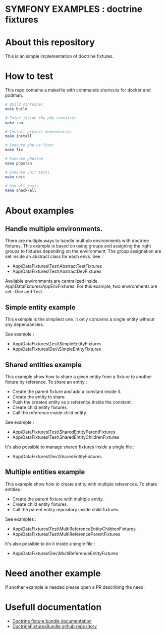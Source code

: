 SYMFONY EXAMPLES : doctrine fixtures
====================================

# About this repository

This is an simple implementation of doctrine fixtures.

# How to test

This repo contains a makefile with commands shortcuts for docker and podman.

```sh
# Build container
make build

# Enter inside the php container
make run

# Install project dependancies
make install

# Execute php-cs-fixer
make fix

# Execute phpstan
make phpstan

# Execute unit tests
make unit

# Run all tests
make check-all
```

# About examples

## Handle multiple environments.

There are multiple ways to handle multiple environments with doctrine fixtures. This example is based on using groups and assigning the 
right groups to fixtures depending on the environment. The group assignation are set inside an abstract class for each envs. See :

- App\DataFixtures\Test\AbstractTestFixtures
- App\DataFixtures\Test\AbstractDevFixtures

Available environments are centralized inside App\DataFixtures\AppEnvFixtures.
For this example, two environments are set : Dev and Test.

## Simple entity example

This exemple is the simpliest one. It only concerns a single entity without any dependancies.

See example : 
- App\DataFixtures\Test\SimpleEntityFixtures
- App\DataFixtures\Dev\SimpleEntityFixtures

## Shared entities example

This example show how to share a given entity from a fixture to another fixture by reference.
To share an entity :

- Create the parent fixture and add a constant inside it.
- Create the entity to share.
- Push the created entity as a reference inside the constant.
- Create child entity fixtures.
- Call the reference inside child entity.

See example :
- App\DataFixtures\Test\SharedEntityParentFixtures
- App\DataFixtures\Test\SharedEntityChildrenFixtures

It's also possible to manage shared fixtures inside a single file :
- App\DataFixtures\Dev\SharedEntityFixtures

## Multiple entities example

This example show how to create entity with multiple references.
To share entities :

- Create the parent fixture with multiple entity.
- Create child entity fixtures.
- Call the parent entity repository inside child fixtures.

See examples :
- App\DataFixtures\Test\MultiReferenceEntityChildrenFixtures
- App\DataFixtures\Test\MultiReferenceParentFixtures

It's also possible to do it inside a single file :
- App\DataFixtures\Dev\MultiReferenceEntityFixtures

# Need another example

If another example is needed please open a PR describing the need.

# Usefull documentation

- [Doctrine fixture bundle documentation](https://symfony.com/bundles/DoctrineFixturesBundle/current/index.html)
- [DoctrineFixturesBundle github repository](https://github.com/doctrine/DoctrineFixturesBundle)

